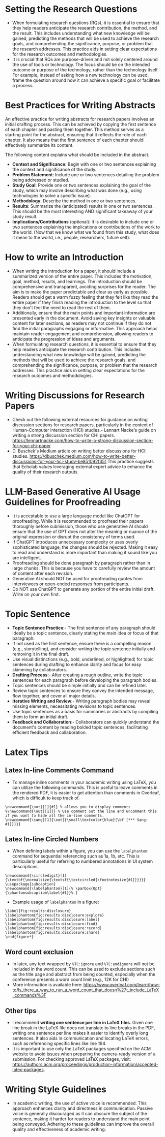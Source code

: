 # Setting the Research Questions

- When formulating research questions (RQs), it is essential to ensure that they help readers anticipate the research contribution, the method, and the result. This includes understanding what new knowledge will be gained, predicting the methods that will be used to achieve the research goals, and comprehending the significance, purpose, or problem that the research addresses. This practice aids in setting clear expectations for the research outcomes and methodologies.
- It is crucial that RQs are purpose-driven and not solely centered around the use of tools or technology. The focus should be on the intended outcome or purpose of the technology, rather than the technology itself. For example, instead of asking how a new technology can be used, frame the question around how it can achieve a specific goal or facilitate a process.

# Best Practices for Writing Abstracts

An effective practice for writing abstracts for research papers involves an initial drafting process. This can be achieved by copying the first sentence of each chapter and pasting them together. This method serves as a starting point for the abstract, ensuring that it reflects the role of each chapter. It also means that the first sentence of each chapter should effectively summarize its content.

The following content explains what should be included in the abstract.

- **Context and Significance**: Begin with one or two sentences explaining the context and significance of the study.
- **Problem Statement**: Include one or two sentences detailing the problem being addressed or studied.
- **Study Goal**: Provide one or two sentences explaining the goal of the study, which may involve describing what was done (e.g., using technologies to solve a specific issue).
- **Methodology**: Describe the method in one or two sentences.
- **Results**: Summarize the (anticipated) results in one or two sentences. This should be the most interesting AND significant takeaway of your study result.
- **Implications/Contributions** (optional): It is desirable to include one or two sentences explaining the implications or contributions of the work to the world. (Now that we know what we found from this study, what does it mean to the world, i.e., people, researchers, future self).

# How to write an Introduction

- When writing the introduction for a paper, it should include a summarized version of the entire paper. This includes the motivation, goal, method, results, and learnings. The introduction should be comprehensive and transparent, avoiding surprises for the reader. The aim is to make the paper predictable and clear as early as possible. Readers should get a warm fuzzy feeling that they felt like they read the entire paper if they finish reading the introduction to the level so that they don't feel the need to read the rest of them.
- Additionally, ensure that the main points and important information are presented early in the document. Avoid saving key insights or valuable content for later sections, as readers may not continue if they do not find the initial paragraphs engaging or informative. This approach helps maintain reader engagement and comprehension, allowing readers to anticipate the progression of ideas and arguments.
- When formulating research questions, it is essential to ensure that they help readers anticipate the research contribution. This includes understanding what new knowledge will be gained, predicting the methods that will be used to achieve the research goals, and comprehending the significance, purpose, or problem that the research addresses. This practice aids in setting clear expectations for the research outcomes and methodologies.

# Writing Discussions for Research Papers

- Check out the following external resources for guidance on writing discussion sections for research papers, particularly in the context of Human-Computer Interaction (HCI) studies.- Lennart Nacke's guide on writing a strong discussion section for CHI papers.  https://lennartnacke.com/how-to-write-a-strong-discussion-section-for-your-chi-paper
- D. Buschek's Medium article on writing better discussions for HCI studies. https://dbuschek.medium.com/how-to-write-better-discussions-for-your-hci-study-be851092f351 This practice suggests that Echolab values leveraging external expert advice to enhance the quality of their research outputs.

# LLM-Based Generative AI Usage Guidelines for Proofreading

- It is acceptable to use a large language model like ChatGPT for proofreading. While it is recommended to proofread their papers thoroughly before submission, those who use generative AI should ensure that the use of GPT does not alter the meaning or nuance of the original expression or disrupt the consistency of terms used.
- If ChatGPT introduces unnecessary complexity or uses overly sophisticated language, the changes should be rejected. Making it easy to read and understand is more important than making it sound like you are intelligent.
- Proofreading should be done paragraph by paragraph rather than in large chunks. This is because you have to carefully review the amount of content after each revision.
- Generative AI should NOT be used for proofreading quotes from interviewees or open-ended responses from participants.
- Do NOT use ChatGPT to generate any portion of the entire initial draft. Write on your own first.

# Topic Sentence

- **Topic Sentence Practice**:- The first sentence of any paragraph should ideally be a topic sentence, clearly stating the main idea or focus of that paragraph.
- If not used as the first sentence, ensure there is a compelling reason (e.g., storytelling), and consider writing the topic sentence initially and removing it in the final draft.
- Use visual distinctions (e.g., bold, underlined, or highlighted) for topic sentences during drafting to enhance clarity and focus for easy skimming by collaborators.
- **Drafting Process**:- After creating a rough outline, write the topic sentences for each paragraph before developing the paragraph bodies.
- Topic sentences should be simple initially and can be refined later.
- Review topic sentences to ensure they convey the intended message, flow together, and cover all major details.
- **Iterative Writing and Review**:- Writing paragraph bodies may reveal missing elements, necessitating revisions to topic sentences.
- Use topic sentences as a basis for summaries or abstracts by compiling them to form an initial draft.
- **Feedback and Collaboration**:- Collaborators can quickly understand the document's content by reading bolded topic sentences, facilitating efficient feedback and collaboration.

# Latex Tips

## Latex In-line Comments Command

- To manage inline comments in your academic writing using LaTeX, you can utilize the following commands. This is useful to leave comments in the rendered PDF, it is easier to get attention than comments in Overleaf, which is difficult to keep track of.

```
\newcommand{\out}[1]{#1} % allows you to display comments
%\newcommand{\out}[1]{} % Use comment out the line and uncomment this if you want to hide all the in-line comments.
\newcommand{\sang}[1]{\out{{\small\textcolor{blue}{\bf [*** Sang: #1]}}}}
```

## Latex In-line Circled Numbers

- When defining labels within a figure, you can use the `labelphantom` command for sequential referencing such as 1a, 1b, etc. This is particularly useful for referring to numbered annotations in UI system descriptions.

```
\newcommand{\circledigit}[1]{\textbf{\normalsize{\textsf{\textcircled{\footnotesize{#1}}}}}}
\usepackage{subcaption} 
\newcommand{\labelphantom}[1]{% \parbox{0pt}{\phantomsubcaption\label{#1}}% } 
```

- Example usage of `labelphantom` in a figure:

```
\label{fig:results:disclosure} 
\labelphantom{fig:results:disclosure:explore} 
\labelphantom{fig:results:disclosure:label} 
\labelphantom{fig:results:disclosure:find} 
\labelphantom{fig:results:disclosure:record} 
\labelphantom{fig:results:disclosure:share} 
\end{figure*} 
```

## Word count exclusion

- In latex, any text wrapped by `%TC:ignore` and `%TC:endignore` will not be included in the word count. This can be used to exclude sections such as the title page and abstract from being counted, especially when the conference presents a word count limit (e.g., 12K for CHI)
- More information is available here: https://www.overleaf.com/learn/how-to/Is_there_a_way_to_run_a_word_count_that_doesn%27t_include_LaTeX_commands%3F

## Other tips

- I recommend **writing one sentence per line in LaTeX files**. Given one line break in the LaTeX file does not translate to line breaks in the PDF, writing one sentence per line makes it easier to identify overly long sentences. It also aids in communication and locating LaTeX errors, such as referencing specific lines like line 194.
- It is important to use only the LaTeX packages specified on the ACM website to avoid issues when preparing the camera-ready version of a submission.  For checking approved LaTeX packages, visit: https://authors.acm.org/proceedings/production-information/accepted-latex-packages.

# Writing Style Guidelines

- In academic writing, the use of active voice is recommended. This approach enhances clarity and directness in communication. Passive voice is generally discouraged as it can obscure the subject of the sentence, making it harder for readers to understand the main point being conveyed. Adhering to these guidelines can improve the overall quality and effectiveness of academic writing.